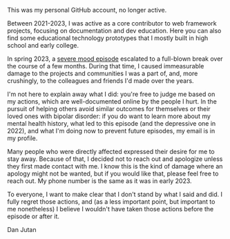 This was my personal GitHub account, no longer active.

Between 2021-2023, I was active as a core contributor to web framework projects, focusing on documentation and dev education. Here you can also find some educational technology prototypes that I mostly built in high school and early college.

In spring 2023, a [severe mood episode](https://www.nami.org/About-Mental-Illness/Mental-Health-Conditions/Bipolar-Disorder/Overview#:~:text=Moods%20can%20rapidly,of%20their%20actions.) escalated to a full-blown break over the course of a few months. During that time, I caused immeasurable damage to the projects and communities I was a part of, and, more crushingly, to the colleagues and friends I'd made over the years.

I'm not here to explain away what I did: you're free to judge me based on my actions, which are well-documented online by the people I hurt. In the pursuit of helping others avoid similar outcomes for themselves or their loved ones with bipolar disorder: if you do want to learn more about my mental health history, what led to this episode (and the depressive one in 2022), and what I'm doing now to prevent future episodes, my email is in my profile.

Many people who were directly affected expressed their desire for me to stay away. Because of that, I decided not to reach out and apologize unless they first made contact with me. I know this is the kind of damage where an apology might not be wanted, but if you would like that, please feel free to reach out. My phone number is the same as it was in early 2023.

To everyone, I want to make clear that I don't stand by what I said and did. I fully regret those actions, and (as a less important point, but important to me nonetheless) I believe I wouldn't have taken those actions before the episode or after it.

Dan Jutan
